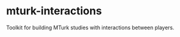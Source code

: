 mturk-interactions
==================

Toolkit for building MTurk studies with interactions between players.
